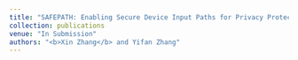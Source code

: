 ```yaml
---
title: "SAFEPATH: Enabling Secure Device Input Paths for Privacy Protection"
collection: publications
venue: "In Submission"
authors: "<b>Xin Zhang</b> and Yifan Zhang"
---
```

